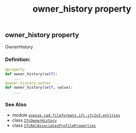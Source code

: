 ﻿---
title: owner_history property
second_title: Aspose.CAD for Python via .NET API References
description: 
type: docs
weight: 70
url: /aspose.cad.fileformats.ifc.ifc2x3.entities/ifcrelassociatesprofileproperties/owner_history/
is_root: false
---

## owner_history property


OwnerHistory
### Definition:
```python
@property
def owner_history(self):
    ...
@owner_history.setter
def owner_history(self, value):
    ...
```

### See Also
* module [`aspose.cad.fileformats.ifc.ifc2x3.entities`](../../)
* class [`IfcOwnerHistory`](/cad/python-net/aspose.cad.fileformats.ifc.ifc2x3.entities/ifcownerhistory)
* class [`IfcRelAssociatesProfileProperties`](/cad/python-net/aspose.cad.fileformats.ifc.ifc2x3.entities/ifcrelassociatesprofileproperties)

